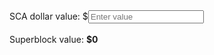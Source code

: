<form>
	SCA dollar value: $<input id="bn_sb_input" type="number" onkeyup="sb_calculate()" placeholder="Enter value"/>
	<br><br>
	Superblock value: <strong>$<span id="bn_sb_output">0</span></strong>
</form>
<script type="text/javascript">
	function sb_calculate() {
		var price = document.getElementById("bn_sb_input").value;
		var amount = 40000;
		var value = Number(price)*amount;
		document.getElementById("bn_sb_output").innerHTML = sb_numberPretty(value);
	}
	function sb_numberPretty(num) {
		var number = num.toString().split('.');
		var prettyNum;
		if (number[0] > 0) {
			number[0] = number[0].replace(/\B(?=(\d{3})+(?!\d))/g, ",");
			if (number[1]) {
				number[1] = number[1].substr(0,2);
			}
	    prettyNum = number.join(".");
		} else {
			prettyNum = Math.round(num*1000000)/1000000;
		}
		return prettyNum;
	}
	function sb_getPrice() {
		var url = "https://api.coingecko.com/api/v3/coins/blocknet/tickers";
		sb_ajax(url, true).then(function(data) {
			if (data["tickers"][0]["converted_last"]["usd"]) {
				var price = data["tickers"][0]["converted_last"]["usd"];
				document.getElementById("bn_sb_input").value = Math.round(price*100)/100;
				sb_calculate();
			}
		});
	}
	function sb_ajax(url, json) {
		var ajaxPromise = new Promise(function(resolve, reject){
			var xhr = new XMLHttpRequest();
			var status = true;
			xhr.open('GET', url);
			xhr.send();
			xhr.onreadystatechange = function(){
				// check state of call
				if (xhr.readyState === 4){
					// check if call was successful
					if (xhr.status === 200){
						if (json) {
							var response = JSON.parse(this.responseText);
							// return data from callback
							resolve(response);
						} else {
							var response = this.responseText;
							// return data from callback
							resolve(response);
						}
					} else {
						// return error
						return console.log("failed request");
					}
				} else {
					if (status) {
						console.log("fetching...");
						status = false;
					}
				}
			}
		});
		return ajaxPromise;
	}
	document.addEventListener("DOMContentLoaded", function() {
		sb_getPrice();
	});
</script>